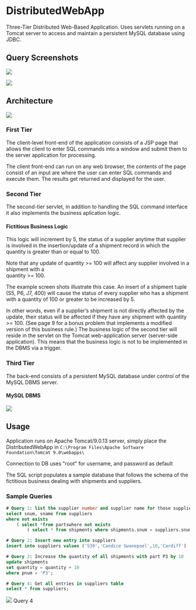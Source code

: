 # DistributedWebApp

Three-Tier Distributed Web-Based Application. Uses servlets running on a Tomcat server to access and maintain a persistent MySQL database using JDBC.

## Query Screenshots

![](http://www.easymachinelearning.net/GitHub/command1.PNG)

![](http://www.easymachinelearning.net/GitHub/command2a.PNG)

## Architecture

![](http://www.easymachinelearning.net/GitHub/arch_diagram.png)


### First Tier

The client-level front-end of the application consists of a JSP page that allows the client to enter SQL commands into a window and submit them to the server application for processing. 

The client front-end can run on any web browser, the contents of the page consist of an input are where the user can enter SQL commands and execute them. The results get returned and displayed for the user. 


### Second Tier

The second-tier servlet, in addition to handling the SQL command interface it also implements the business aplication logic. 


#### Fictitious Business Logic

This logic will increment by 5, the status of a supplier anytime that supplier is involved in the insertion/update of a shipment record in which the quantity is greater than or equal to 100. 

Note  that  any  update  of  quantity  >=  100  will  affect  any  supplier  involved  in  a  shipment  with  a  
quantity >= 100. 

The example screen shots illustrate this case.  An insert of a shipment tuple (S5, P6, J7, 400) will cause the status of every supplier who has a shipment with a quantity of 100 or greater to be increased by 5.
  
In other words, even if a supplier’s shipment is not directly affected by the update, 
their status will be affected if they have any shipment with quantity >= 100. (See page 9 for a bonus problem  that  implements a modified version of this business  rule.) The business logic of the second tier will reside in the servlet on the Tomcat web-application server (server-side application). This means that the business logic is not to be implemented in the DBMS via a trigger.

### Third Tier

The back-end consists of a persistent MySQL database under control of the MySQL DBMS server.

#### MySQL DBMS

![](http://www.easymachinelearning.net/GitHub/DBconnection.PNG)

## Usage

Application runs on Apache Tomcat/9.0.13 server, simply place the DistributedWebApp in `C:\Program Files\Apache Software Foundation\Tomcat 9.0\webapps\` 

Connection to DB uses "root" for username, and password as default

The SQL script populates a sample database that follows the schema of the fictitious business dealing with shipments and suppliers.

### Sample Queries

```sql
# Query 1: list the supplier number and supplier name for those suppliers who ship every part.
select snum, sname from suppliers
where not exists 
    ( select *from partswhere not exists
        ( select * from shipments where shipments.snum = suppliers.snum and shipments.pnum = parts.pnum));
 ```

```sql
# Query 2: Insert new entry into suppliers
insert into suppliers values ('S39','Candice Swanepoel',10,'Cardiff')
```

```sql
# Query 3: Increase the quantity of all shipments with part P3 by 10
update shipments 
set quantity = quantity + 10
where pnum = 'P3';
```

```sql
# Query 4: Get all entries in suppliers table
select * from suppliers;
```

![](http://www.easymachinelearning.net/GitHub/selectq.PNG)
Query 4
